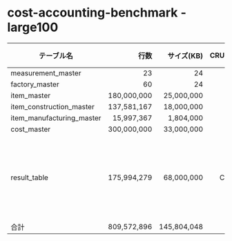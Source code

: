 # cost-accounting-benchmark - large100

| テーブル名                |        行数 |  サイズ(KB) | CRUD | 備考             |
| ------------------------- | ----------: | ----------: | ---: | ---------------- |
| measurement_master        |          23 |          24 |    R |                  |
| factory_master            |          60 |          24 |    R |                  |
| item_master               | 180,000,000 |  25,000,000 |    R |                  |
| item_construction_master  | 137,581,167 |  18,000,000 |    R |                  |
| item_manufacturing_master |  15,997,367 |   1,804,000 |    R |                  |
| cost_master               | 300,000,000 |  33,000,000 |    R |                  |
| result_table              | 175,994,279 |  68,000,000 |   CD | 全件削除全件登録 |
| 合計                      | 809,572,896 | 145,804,048 |      |                  |


